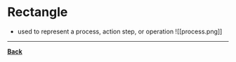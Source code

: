 # Rectangle
- used to represent a process, action step, or operation
![[process.png]]

---
**[Back](COMPROGPrelimCh2.md)**